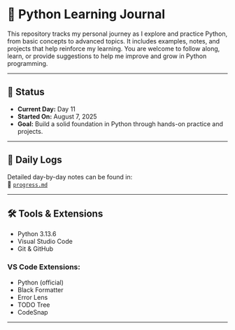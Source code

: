 # 🐍 Python Learning Journal

This repository tracks my personal journey as I explore and practice Python, from basic concepts to advanced topics. It includes examples, notes, and projects that help reinforce my learning.
You are welcome to follow along, learn, or provide suggestions to help me improve and grow in Python programming.

---

## 📅 Status

- **Current Day:** Day 11  
- **Started On:** August 7, 2025  
- **Goal:** Build a solid foundation in Python through hands-on practice and projects.

---

## 🧠 Daily Logs

Detailed day-by-day notes can be found in:  
📄 [`progress.md`](progress.md)

---

## 🛠️ Tools & Extensions

- Python 3.13.6
- Visual Studio Code
- Git & GitHub

### VS Code Extensions:
- Python (official)
- Black Formatter
- Error Lens
- TODO Tree
- CodeSnap

---

